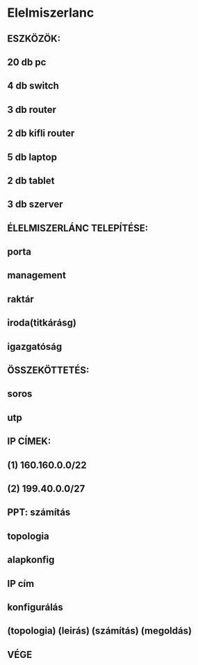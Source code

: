 # Elelmiszerlanc

ESZKÖZÖK:
------------------
20 db pc
------------------
4 db switch
------------------
3 db router
------------------
2 db kifli router
------------------
5 db laptop
------------------
2 db tablet
------------------
3 db szerver
------------------

ÉLELMISZERLÁNC TELEPÍTÉSE:
------------------
porta
------------------
management
------------------
raktár
------------------
iroda(titkárásg)
------------------
igazgatóság
------------------
ÖSSZEKÖTTETÉS:
------------------
soros
------------------
utp
------------------
IP CÍMEK:
------------------
(1)
160.160.0.0/22
------------------
(2)
199.40.0.0/27
------------------

PPT:
számítás
------------------
topologia
------------------
alapkonfig
------------------
IP cím
------------------
konfigurálás
------------------
(topologia)
(leirás)
(számítás)
(megoldás)
------------------
VÉGE
------------------

